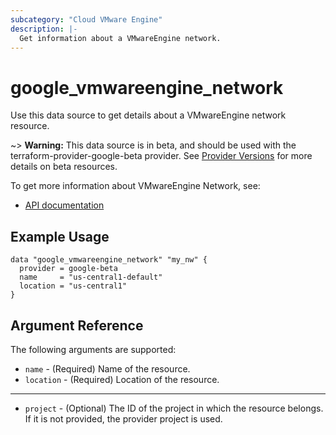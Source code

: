```yaml
---
subcategory: "Cloud VMware Engine"
description: |-
  Get information about a VMwareEngine network.
---
```


# google\_vmwareengine\_network

Use this data source to get details about a VMwareEngine network resource.

~> **Warning:** This data source is in beta, and should be used with the terraform-provider-google-beta provider.
See [Provider Versions](https://terraform.io/docs/providers/google/guides/provider_versions.html) for more details on beta resources.

To get more information about VMwareEngine Network, see:
* [API documentation](https://cloud.google.com/vmware-engine/docs/reference/rest/v1/projects.locations.vmwareEngineNetworks)

## Example Usage

```hcl
data "google_vmwareengine_network" "my_nw" {
  provider = google-beta
  name     = "us-central1-default"
  location = "us-central1"
}
```

## Argument Reference

The following arguments are supported:

* `name` - (Required) Name of the resource.
* `location` - (Required) Location of the resource.

- - -

* `project` - (Optional) The ID of the project in which the resource belongs. If it
    is not provided, the provider project is used.